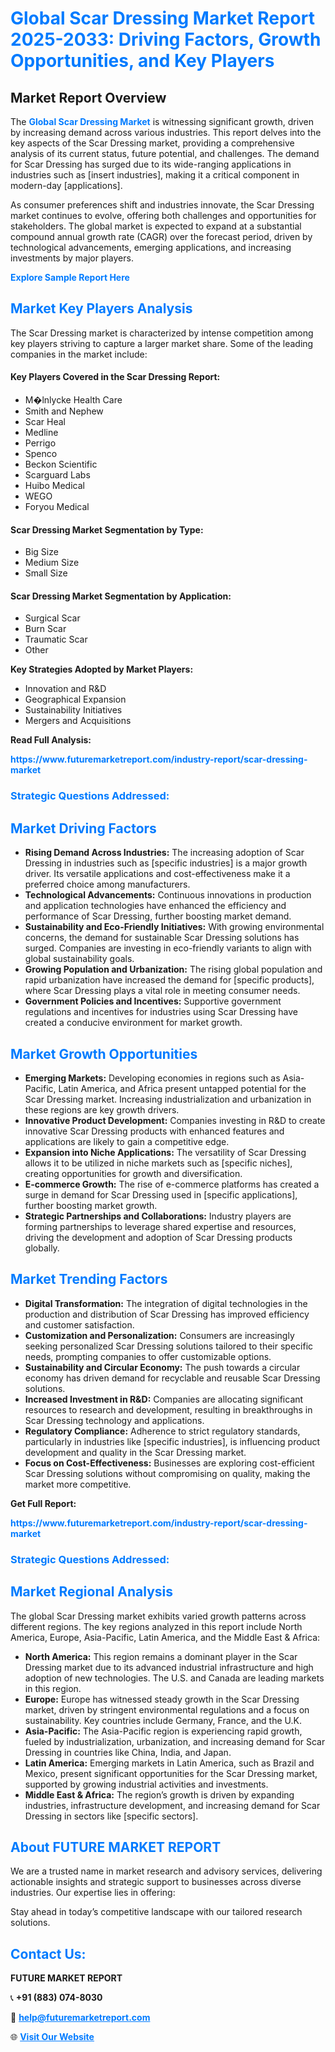 <h1 style="color: #007BFF;">Global Scar Dressing Market Report 2025-2033: Driving Factors, Growth Opportunities, and Key Players</h1>

<section id="overview">
<h2>Market Report Overview</h2>
<p>The <a href="https://www.futuremarketreport.com/industry-report/scar-dressing-market" style="color: #007BFF; text-decoration: none;"><strong>Global Scar Dressing Market</strong></a> is witnessing significant growth, driven by increasing demand across various industries. This report delves into the key aspects of the Scar Dressing market, providing a comprehensive analysis of its current status, future potential, and challenges. The demand for Scar Dressing has surged due to its wide-ranging applications in industries such as [insert industries], making it a critical component in modern-day [applications].</p>
<p>As consumer preferences shift and industries innovate, the Scar Dressing market continues to evolve, offering both challenges and opportunities for stakeholders. The global market is expected to expand at a substantial compound annual growth rate (CAGR) over the forecast period, driven by technological advancements, emerging applications, and increasing investments by major players.</p>
</section>

<section id="overview">
<p><a href="https://www.futuremarketreport.com/request-sample/reportId=80404" style="color: #007BFF; text-decoration: none;"><strong>Explore Sample Report Here</strong></a></p>
</section>

<section id="key-players">
<h2 style="color: #007BFF;">Market Key Players Analysis</h2>
<p>The Scar Dressing market is characterized by intense competition among key players striving to capture a larger market share. Some of the leading companies in the market include:</p>
<h4>Key Players Covered in the Scar Dressing Report:</h4>
<ul><li>M�lnlycke Health Care</li><li>Smith and Nephew</li><li>Scar Heal</li><li>Medline</li><li>Perrigo</li><li>Spenco</li><li>Beckon Scientific</li><li>Scarguard Labs</li><li>Huibo Medical</li><li>WEGO</li><li>Foryou Medical</li></ul>
<h4>Scar Dressing Market Segmentation by Type:</h4>
<ul><li>Big Size</li><li>Medium Size</li><li>Small Size</li></ul>

<h4>Scar Dressing Market Segmentation by Application:</h4>
<ul><li>Surgical Scar</li><li>Burn Scar</li><li>Traumatic Scar</li><li>Other</li></ul>
<p><strong>Key Strategies Adopted by Market Players:</strong></p>
<ul>
<li>Innovation and R&D</li>
<li>Geographical Expansion</li>
<li>Sustainability Initiatives</li>
<li>Mergers and Acquisitions</li>
</ul>
</section>

<section>
<p><strong>Read Full Analysis: </strong></p><a href="https://www.futuremarketreport.com/industry-report/scar-dressing-market" style="color: #007BFF; text-decoration: none;"><strong>https://www.futuremarketreport.com/industry-report/scar-dressing-market</strong></a>
<h3 style="color: #007BFF;">Strategic Questions Addressed:</h3>
</section>

<section id="driving-factors">
<h2 style="color: #007BFF;">Market Driving Factors</h2>
<ul>
<li><strong>Rising Demand Across Industries:</strong> The increasing adoption of Scar Dressing in industries such as [specific industries] is a major growth driver. Its versatile applications and cost-effectiveness make it a preferred choice among manufacturers.</li>
<li><strong>Technological Advancements:</strong> Continuous innovations in production and application technologies have enhanced the efficiency and performance of Scar Dressing, further boosting market demand.</li>
<li><strong>Sustainability and Eco-Friendly Initiatives:</strong> With growing environmental concerns, the demand for sustainable Scar Dressing solutions has surged. Companies are investing in eco-friendly variants to align with global sustainability goals.</li>
<li><strong>Growing Population and Urbanization:</strong> The rising global population and rapid urbanization have increased the demand for [specific products], where Scar Dressing plays a vital role in meeting consumer needs.</li>
<li><strong>Government Policies and Incentives:</strong> Supportive government regulations and incentives for industries using Scar Dressing have created a conducive environment for market growth.</li>
</ul>
</section>

<section id="growth-opportunities">
<h2 style="color: #007BFF;">Market Growth Opportunities</h2>
<ul>
<li><strong>Emerging Markets:</strong> Developing economies in regions such as Asia-Pacific, Latin America, and Africa present untapped potential for the Scar Dressing market. Increasing industrialization and urbanization in these regions are key growth drivers.</li>
<li><strong>Innovative Product Development:</strong> Companies investing in R&D to create innovative Scar Dressing products with enhanced features and applications are likely to gain a competitive edge.</li>
<li><strong>Expansion into Niche Applications:</strong> The versatility of Scar Dressing allows it to be utilized in niche markets such as [specific niches], creating opportunities for growth and diversification.</li>
<li><strong>E-commerce Growth:</strong> The rise of e-commerce platforms has created a surge in demand for Scar Dressing used in [specific applications], further boosting market growth.</li>
<li><strong>Strategic Partnerships and Collaborations:</strong> Industry players are forming partnerships to leverage shared expertise and resources, driving the development and adoption of Scar Dressing products globally.</li>
</ul>
</section>

<section id="trending-factors">
<h2 style="color: #007BFF;">Market Trending Factors</h2>
<ul>
<li><strong>Digital Transformation:</strong> The integration of digital technologies in the production and distribution of Scar Dressing has improved efficiency and customer satisfaction.</li>
<li><strong>Customization and Personalization:</strong> Consumers are increasingly seeking personalized Scar Dressing solutions tailored to their specific needs, prompting companies to offer customizable options.</li>
<li><strong>Sustainability and Circular Economy:</strong> The push towards a circular economy has driven demand for recyclable and reusable Scar Dressing solutions.</li>
<li><strong>Increased Investment in R&D:</strong> Companies are allocating significant resources to research and development, resulting in breakthroughs in Scar Dressing technology and applications.</li>
<li><strong>Regulatory Compliance:</strong> Adherence to strict regulatory standards, particularly in industries like [specific industries], is influencing product development and quality in the Scar Dressing market.</li>
<li><strong>Focus on Cost-Effectiveness:</strong> Businesses are exploring cost-efficient Scar Dressing solutions without compromising on quality, making the market more competitive.</li>
</ul>
</section>

<section>
<p><strong>Get Full Report: </strong></p><a href="https://www.futuremarketreport.com/industry-report/scar-dressing-market" style="color: #007BFF; text-decoration: none;"><strong>https://www.futuremarketreport.com/industry-report/scar-dressing-market</strong></a>
<h3 style="color: #007BFF;">Strategic Questions Addressed:</h3>
</section>


<section id="regional-analysis">
<h2 style="color: #007BFF;">Market Regional Analysis</h2>
<p>The global Scar Dressing market exhibits varied growth patterns across different regions. The key regions analyzed in this report include North America, Europe, Asia-Pacific, Latin America, and the Middle East & Africa:</p>
<ul>
<li><strong>North America:</strong> This region remains a dominant player in the Scar Dressing market due to its advanced industrial infrastructure and high adoption of new technologies. The U.S. and Canada are leading markets in this region.</li>
<li><strong>Europe:</strong> Europe has witnessed steady growth in the Scar Dressing market, driven by stringent environmental regulations and a focus on sustainability. Key countries include Germany, France, and the U.K.</li>
<li><strong>Asia-Pacific:</strong> The Asia-Pacific region is experiencing rapid growth, fueled by industrialization, urbanization, and increasing demand for Scar Dressing in countries like China, India, and Japan.</li>
<li><strong>Latin America:</strong> Emerging markets in Latin America, such as Brazil and Mexico, present significant opportunities for the Scar Dressing market, supported by growing industrial activities and investments.</li>
<li><strong>Middle East & Africa:</strong> The region’s growth is driven by expanding industries, infrastructure development, and increasing demand for Scar Dressing in sectors like [specific sectors].</li>
</ul>
</section>

<footer>
<h2 style="color: #007BFF;">About FUTURE MARKET REPORT</h2>
<p>We are a trusted name in market research and advisory services, delivering actionable insights and strategic support to businesses across diverse industries. Our expertise lies in offering:</p>

<p>Stay ahead in today’s competitive landscape with our tailored research solutions.</p>

<h2 style="color: #007BFF;">Contact Us:</h2>
<p><strong>FUTURE MARKET REPORT</strong></p>
<p>📞 <strong>+91 (883) 074-8030</strong></p>
<p>📧 <strong><a href="mailto:help@futuremarketreport.com" style="color: #007BFF;">help@futuremarketreport.com</a></strong></p>
<p>🌐 <strong><a href="https://www.futuremarketreport.com/" style="color: #007BFF;">Visit Our Website</a></strong></p>
</footer>